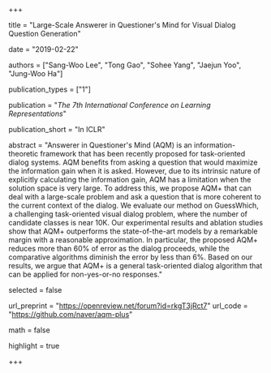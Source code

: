 +++

title = "Large-Scale Answerer in Questioner's Mind for Visual Dialog Question Generation"

date = "2019-02-22"

authors = ["Sang-Woo Lee", "Tong Gao", "Sohee Yang", "Jaejun Yoo", "Jung-Woo Ha"]

publication_types = ["1"]

publication = "*The 7th International Conference on Learning Representations*"

publication_short = "In ICLR"

abstract = "Answerer in Questioner's Mind (AQM) is an information-theoretic framework that has been recently proposed for task-oriented dialog systems. AQM benefits from asking a question that would maximize the information gain when it is asked. However, due to its intrinsic nature of explicitly calculating the information gain, AQM has a limitation when the solution space is very large. To address this, we propose AQM+ that can deal with a large-scale problem and ask a question that is more coherent to the current context of the dialog. We evaluate our method on GuessWhich, a challenging task-oriented visual dialog problem, where the number of candidate classes is near 10K. Our experimental results and ablation studies show that AQM+ outperforms the state-of-the-art models by a remarkable margin with a reasonable approximation. In particular, the proposed AQM+ reduces more than 60% of error as the dialog proceeds, while the comparative algorithms diminish the error by less than 6%. Based on our results, we argue that AQM+ is a general task-oriented dialog algorithm that can be applied for non-yes-or-no responses."

selected = false

url_preprint = "https://openreview.net/forum?id=rkgT3jRct7"
url_code = "https://github.com/naver/aqm-plus"

math = false

highlight = true


+++

